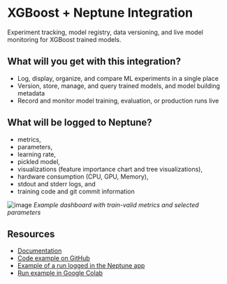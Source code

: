 # XGBoost + Neptune Integration

Experiment tracking, model registry, data versioning, and live model monitoring for XGBoost trained models.

## What will you get with this integration? 

* Log, display, organize, and compare ML experiments in a single place
* Version, store, manage, and query trained models, and model building metadata
* Record and monitor model training, evaluation, or production runs live

## What will be logged to Neptune?

* metrics,
* parameters,
* learning rate,
* pickled model,
* visualizations (feature importance chart and tree visualizations),
* hardware consumption (CPU, GPU, Memory),
* stdout and stderr logs, and
* training code and git commit information

![image](https://user-images.githubusercontent.com/97611089/160614588-5d839a11-e2f9-4eed-a3d1-39314ebdb1ea.png)
*Example dashboard with train-valid metrics and selected parameters*


## Resources

* [Documentation](https://docs.neptune.ai/integrations-and-supported-tools/model-training/xgboost)
* [Code example on GitHub](https://github.com/neptune-ai/examples/blob/main/integrations-and-supported-tools/xgboost/scripts/Neptune_XGBoost_train.py)
* [Example of a run logged in the Neptune app](https://app.neptune.ai/o/common/org/xgboost-integration/e/XGBOOST-84/dashboard/train-e395296a-4f3d-4a58-ab88-6ef06bbac657)
* [Run example in Google Colab](https://colab.research.google.com/github/neptune-ai/examples/blob/main/integrations-and-supported-tools/xgboost/notebooks/Neptune_XGBoost.ipynb)
